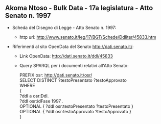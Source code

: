 ## Akoma Ntoso - Bulk Data - 17a legislatura - Atto Senato n. 1997 ##

* Scheda del Disegno di Legge - Atto Senato n. 1997:
	* http url: http://www.senato.it/leg/17/BGT/Schede/Ddliter/45833.htm

* Riferimenti al sito OpenData del Senato http://dati.senato.it/:
	* Link OpenData: http://dati.senato.it/ddl/45833
	* Query SPARQL per i documenti relativi all'Atto Senato:

        PREFIX osr: <http://dati.senato.it/osr/>  
		SELECT DISTINCT ?testoPresentato ?testoApprovato  
		WHERE  
		{  
		    ?ddl a osr:Ddl.  
		    ?ddl osr:idFase 1997 .  
		    OPTIONAL { ?ddl osr:testoPresentato ?testoPresentato }  
		    OPTIONAL { ?ddl osr:testoApprovato ?testoApprovato }  
		}
		